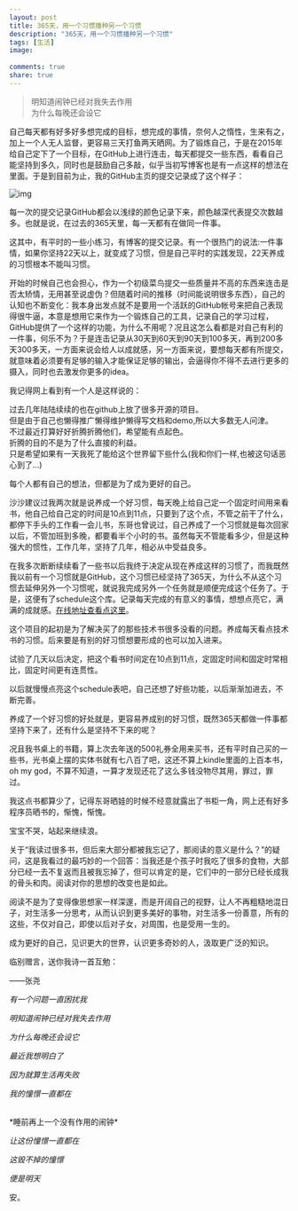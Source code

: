 ```yaml
---
layout: post
title: 365天，用一个习惯播种另一个习惯
description: "365天，用一个习惯播种另一个习惯"
tags: [生活]
image:
  
comments: true
share: true
---
```


> 明知道闹钟已经对我失去作用<br  />
> 为什么每晚还会设它

自己每天都有好多好多想完成的目标，想完成的事情，奈何人之惰性，生来有之，加上一个人无人监督，更容易三天打鱼两天晒网。为了锻炼自己，于是在2015年给自己定下了一个目标，在GitHub上进行连击，每天都提交一些东西，看看自己能坚持到多久，同时也是鼓励自己多敲，似乎当初写博客也是有一点这样的想法在里面。于是到目前为止，我的GitHub主页的提交记录成了这个样子：

<!-- more -->

![img]({{site.url}}images/article/2016-8-2/1.png)

每一次的提交记录GitHub都会以浅绿的颜色记录下来，颜色越深代表提交次数越多。也就是说，在过去的365天里，每一天都有在做同一件事。

这其中，有平时的一些小练习，有博客的提交记录。有一个很热门的说法:一件事情，如果你坚持22天以上，就变成了习惯，但是自己平时的实践发现，22天养成的习惯根本不能叫习惯。

开始的时候自己也会担心，作为一个初级菜鸟提交一些质量并不高的东西来连击是否太矫情，无用甚至说虚伪？但随着时间的推移（时间能说明很多东西），自己的认知也不断变化：我本身出发点就不是要用一个活跃的GitHub帐号来把自己表现得很牛逼，本意是想用它来作为一个锻炼自己的工具，记录自己的学习过程，GitHub提供了一个这样的功能，为什么不用呢？况且这怎么看都是对自己有利的一件事，何乐不为？于是连击记录从30天到60天到90天到100多天，再到200多天300多天，一方面来说会给人以成就感，另一方面来说，要想每天都有所提交，就意味着必须要有足够的输入才能保证足够的输出，会逼得你不得不去进行更多的摄入，同时也去激发你更多的idea。

我记得网上看到有一个人是这样说的：

过去几年陆陆续续的也在github上放了很多开源的项目。<br  />
但是由于自己也懒得推广懒得维护懒得写文档和demo,所以大多数无人问津。<br  />
不过最近打算好好折腾折腾他们，希望能有点起色。<br  />
折腾的目的不是为了什么直接的利益。<br  />
只是希望如果有一天我死了能给这个世界留下些什么(我和你们一样,也被这句话恶心到了...)

每个人都有自己的想法，但都是为了成为更好的自己。

沙沙建议过我两次就是说养成一个好习惯，每天晚上给自己定一个固定时间用来看书，他自己给自己定的时间是10点到11点，只要到了这个点，不管之前干了什么，都停下手头的工作看一会儿书，东哥也曾说过，自己养成了一个习惯就是每次回家以后，不管加班到多晚，都要看半个小时的书。虽然每天不管能看多少，但是这种强大的惯性，工作几年，坚持了几年，相必从中受益良多。

在我多次断断续续看了一些书以后我终于决定从现在养成这样的习惯了，而我既然我以前有一个习惯就是GitHub，这个习惯已经坚持了365天，为什么不从这个习惯去延伸另外一个习惯呢，就说我完成另外一个任务就是顺便完成这个任务了。于是，这便有了schedule这个库。记录每天完成的有意义的事情，想想点亮它，满满的成就感。[在线地址查看点这里](http://www.puronglong.com/schedule/)。

这个项目的起初是为了解决买了的那些技术书很多没看的问题。养成每天看点技术书的习惯。后来要是有别的好习惯想要形成的也可以加入进来。

试验了几天以后决定，把这个看书时间定在10点到11点，定固定时间和固定时常相比，固定时间更有连贯性。

以后就慢慢点亮这个schedule表吧，自己还想了好些功能，以后渐渐加进去，不断完善。

养成了一个好习惯的好处就是，更容易养成别的好习惯，既然365天都做一件事都坚持下来了，还有什么是坚持不下来的呢？

况且我书桌上的书籍，算上次去年送的500礼券全用来买书，还有平时自己买的一些书，光书桌上摆的实体书就有七八百了吧，这还不算上kindle里面的上百本书，oh my god，不算不知道，一算才发现还花了这么多钱没物尽其用，罪过，罪过。

我这点书都算少了，记得东哥晒娃的时候不经意就露出了书柜一角，网上还有好多程序员晒书的，惭愧，惭愧。

宝宝不哭，站起来继续浪。

关于“我读过很多书，但后来大部分都被我忘记了，那阅读的意义是什么？”的疑问，这是我看过的最巧妙的一个回答：当我还是个孩子时我吃了很多的食物，大部分已经一去不复返而且被我忘掉了，但可以肯定的是，它们中的一部分已经长成我的骨头和肉。阅读对你的思想的改变也是如此。

阅读不是为了变得像思想家一样深邃，而是开阔自己的视野，让人不再粗糙地混日子，对生活多一分思考，从而认识到更多美好的事物，对生活多一份善意，所有的这些，不仅对自己，即使以后对子女，对周围，也是受用一生的。

成为更好的自己，见识更大的世界，认识更多奇妙的人，汲取更广泛的知识。

临别赠言，送你我诗一首互勉：

——张尧

*有一个问题一直困扰我*

*明知道闹钟已经对我失去作用*

*为什么每晚还会设它*

*最近我想明白了*

*因为就算生活再失败*

*我的憧憬一直都在*

<br  />
*睡前再上一个没有作用的闹钟*

*让这份憧憬一直都在*

*这毁不掉的憧憬*

*便是明天*

安。
